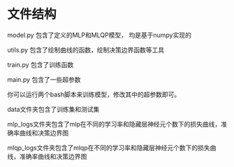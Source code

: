 

# 文件结构

model.py 包含了定义的MLP和MLQP模型， 均是基于numpy实现的

utils.py 包含了绘制曲线的函数，绘制决策边界函数等工具

train.py 包含了训练函数

main.py 包含了一些超参数

你可以运行两个bash脚本来训练模型，修改其中的超参数即可。



data文件夹包含了训练集和测试集

mlp_logs文件夹包含了mlp在不同的学习率和隐藏层神经元个数下的损失曲线，准确率曲线和决策边界图

mlqp_logs文件夹包含了mlqp在不同的学习率和隐藏层神经元个数下的损失曲线，准确率曲线和决策边界图
